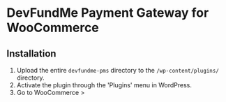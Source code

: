 # DevFundMe Payment Gateway for WooCommerce

## Installation

1. Upload the entire `devfundme-pms` directory to the `/wp-content/plugins/` directory.
2. Activate the plugin through the 'Plugins' menu in WordPress.
3. Go to WooCommerce >
